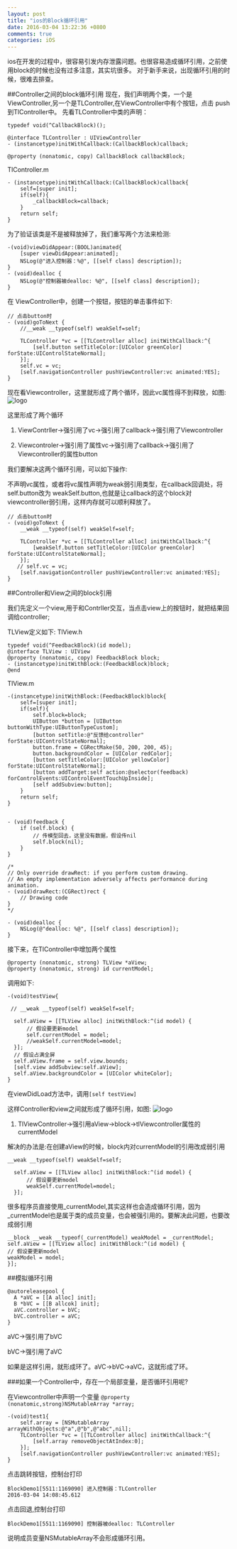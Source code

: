 ```yaml
---
layout: post
title: "ios的Block循环引用"
date: 2016-03-04 13:22:36 +0800
comments: true
categories: iOS
---
```

ios在开发的过程中，很容易引发内存泄露问题。也很容易造成循环引用，之前使用block的时候也没有过多注意，其实坑很多。
对于新手来说，出现循环引用的时候，很难去排查。
<!--more-->

##Controller之间的block循环引用
现在，我们声明两个类，一个是ViewController,另一个是TLController,在ViewController中有个按钮，点击 push到TlController中。
先看TLController中类的声明：

```
typedef void(^CallbackBlock)();

@interface TLController : UIViewController
- (instancetype)initWithCallback:(CallbackBlock)callback;

@property (nonatomic, copy) CallbackBlock callbackBlock;
```

TlController.m

```
- (instancetype)initWithCallback:(CallbackBlock)callback{
    self=[super init];
    if(self){
        _callbackBlock=callback;
    }
    return self;
}
```
为了验证该类是不是被释放掉了，我们重写两个方法来检测:

```
-(void)viewDidAppear:(BOOL)animated{
    [super viewDidAppear:animated];
    NSLog(@"进入控制器：%@", [[self class] description]);
}
- (void)dealloc {
    NSLog(@"控制器被dealloc: %@", [[self class] description]);
}
```
在 ViewController中，创建一个按钮，按钮的单击事件如下:

```
// 点击button时
- (void)goToNext {
    //__weak __typeof(self) weakSelf=self;
    
    TLController *vc = [[TLController alloc] initWithCallback:^{
        [self.button setTitleColor:[UIColor greenColor] forState:UIControlStateNormal];
    }];
    self.vc = vc;
    [self.navigationController pushViewController:vc animated:YES];
}
```
现在看Viewcontroller，这里就形成了两个循环，因此vc属性得不到释放，如图:
![logo](http://7xkxhx.com1.z0.glb.clouddn.com/QQ20160304-0.png)

这里形成了两个循环

1. ViewContrller->强引用了vc->强引用了callback->强引用了Viewcontroller

2. Viewcontroler->强引用了属性vc->强引用了callback->强引用了Viewcontroller的属性button

我们要解决这两个循环引用，可以如下操作:

不声明vc属性，或者将vc属性声明为weak弱引用类型，在callback回调处，将self.button改为 weakSelf.button,也就是让callback的这个block对viewcontroller弱引用，这样内存就可以顺利释放了。

```
// 点击button时
- (void)goToNext {
    __weak __typeof(self) weakSelf=self;
    
    TLController *vc = [[TLController alloc] initWithCallback:^{
        [weakSelf.button setTitleColor:[UIColor greenColor] forState:UIControlStateNormal];
    }];
   // self.vc = vc;
    [self.navigationController pushViewController:vc animated:YES];
}
```

##Controller和View之间的block引用

我们先定义一个view,用于和Contrller交互，当点击view上的按钮时，就把结果回调给controller;

TLView定义如下:
TlView.h

```
typedef void(^FeedbackBlock)(id model);
@interface TLView : UIView
@property (nonatomic, copy) FeedbackBlock block;
- (instancetype)initWithBlock:(FeedbackBlock)block;
@end
```

TlView.m

```
-(instancetype)initWithBlock:(FeedbackBlock)block{
    self=[super init];
    if(self){
        self.block=block;
        UIButton *button = [UIButton buttonWithType:UIButtonTypeCustom];
        [button setTitle:@"反馈给controller" forState:UIControlStateNormal];
        button.frame = CGRectMake(50, 200, 200, 45);
        button.backgroundColor = [UIColor redColor];
        [button setTitleColor:[UIColor yellowColor] forState:UIControlStateNormal];
        [button addTarget:self action:@selector(feedback) forControlEvents:UIControlEventTouchUpInside];
        [self addSubview:button];
    }
    return self;
}


- (void)feedback {
    if (self.block) {
        // 传模型回去，这里没有数据，假设传nil
        self.block(nil);
    }
}

/*
// Only override drawRect: if you perform custom drawing.
// An empty implementation adversely affects performance during animation.
- (void)drawRect:(CGRect)rect {
    // Drawing code
}
*/

- (void)dealloc {
    NSLog(@"dealloc: %@", [[self class] description]);
}
```

接下来，在TlController中增加两个属性

	@property (nonatomic, strong) TLView *aView;
    @property (nonatomic, strong) id currentModel;
    
   
  调用如下:
  
  ```
  -(void)testView{
    
   // __weak __typeof(self) weakSelf=self;
    
    self.aView = [[TLView alloc] initWithBlock:^(id model) {
        // 假设要更新model
        self.currentModel = model;
        //weakSelf.currentModel=model;
    }];
    // 假设占满全屏
    self.aView.frame = self.view.bounds;
    [self.view addSubview:self.aView];
    self.aView.backgroundColor = [UIColor whiteColor];
}
  ```
  在viewDidLoad方法中，调用`[self testView]`
  
  这样Controller和view之间就形成了循环引用，如图:
  ![logo](http://7xkxhx.com1.z0.glb.clouddn.com/QQ20160304-1.png)
  
  1. TlViewController->强引用aView->block->tlViewcontroller属性的currentModel

  解决的办法是:在创建aView的时候，block内对currentModel的引用改成弱引用
  
  ```
  __weak __typeof(self) weakSelf=self;
    
    self.aView = [[TLView alloc] initWithBlock:^(id model) {
        // 假设要更新model
        weakSelf.currentModel=model;
    }];
  ```
  
  很多程序员直接使用_currentModel,其实这样也会造成循环引用，因为_currentModel也是属于类的成员变量，也会被强引用的。要解决此问题，也要改成弱引用
  
  ```
  __block __weak __typeof(_currentModel) weakModel = _currentModel;
self.aView = [[TLView alloc] initWithBlock:^(id model) {
  // 假设要更新model
  weakModel = model;
}];
  ```
  
##模拟循环引用

```
@autoreleasepool {
  A *aVC = [[A alloc] init];
  B *bVC = [[B allcok] init];
  aVC.controller = bVC;
  bVC.controller = aVC;
}
```
  
aVC->强引用了bVC

bVC->强引用了aVC

如果是这样引用，就形成环了。aVC->bVC->aVC，这就形成了环。

###如果一个Controller中，存在一个局部变量，是否循环引用呢?

在Viewcontroller中声明一个变量
`@property (nonatomic,strong)NSMutableArray *array;`



```
-(void)test1{
    self.array = [NSMutableArray arrayWithObjects:@"a",@"b",@"abc",nil];
    TLController *vc = [[TLController alloc] initWithCallback:^{
        [self.array removeObjectAtIndex:0];
    }];
    [self.navigationController pushViewController:vc animated:YES];
}
```
点击跳转按钮，控制台打印

	BlockDemo1[5511:1169090] 进入控制器：TLController
    2016-03-04 14:08:45.612 
点击回退,控制台打印

    BlockDemo1[5511:1169090] 控制器被dealloc: TLController
    
  说明成员变量NSMutableArray不会形成循环引用。



  
  


